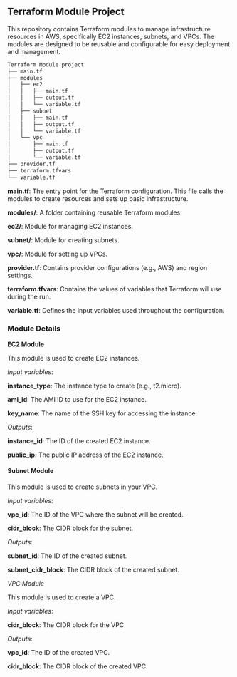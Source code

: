 ## Terraform Module Project

This repository contains Terraform modules to manage infrastructure resources in AWS, specifically EC2 instances, subnets, and VPCs. The modules are designed to be reusable and configurable for easy deployment and management.

```sh
Terraform Module project
├── main.tf
├── modules
│   ├── ec2
│   │   ├── main.tf
│   │   ├── output.tf
│   │   └── variable.tf
│   ├── subnet
│   │   ├── main.tf
│   │   ├── output.tf
│   │   └── variable.tf
│   └── vpc
│       ├── main.tf
│       ├── output.tf
│       └── variable.tf
├── provider.tf
├── terraform.tfvars
└── variable.tf

```

**main.tf**: The entry point for the Terraform configuration. This file calls the modules to create resources and sets up basic infrastructure.

**modules/**: A folder containing reusable Terraform modules:

**ec2/**: Module for managing EC2 instances.

**subnet/**: Module for creating subnets.

**vpc/**: Module for setting up VPCs.

**provider.tf**: Contains provider configurations (e.g., AWS) and region settings.

**terraform.tfvars**: Contains the values of variables that Terraform will use during the run.

**variable.tf**: Defines the input variables used throughout the configuration.



### Module Details


**EC2 Module**

This module is used to create EC2 instances.


*Input variables*:

**instance_type**: The instance type to create (e.g., t2.micro).

**ami_id**: The AMI ID to use for the EC2 instance.

**key_name**: The name of the SSH key for accessing the instance.



*Outputs*:

**instance_id**: The ID of the created EC2 instance.

**public_ip**: The public IP address of the EC2 instance.



#### Subnet Module


This module is used to create subnets in your VPC.

*Input variables*:

**vpc_id**: The ID of the VPC where the subnet will be created.

**cidr_block**: The CIDR block for the subnet.



*Outputs*:

**subnet_id**: The ID of the created subnet.

**subnet_cidr_block**: The CIDR block of the created subnet.



*VPC Module*

This module is used to create a VPC.


*Input variables*:

**cidr_block**: The CIDR block for the VPC.


*Outputs*:

**vpc_id**: The ID of the created VPC.

**cidr_block**: The CIDR block of the created VPC.